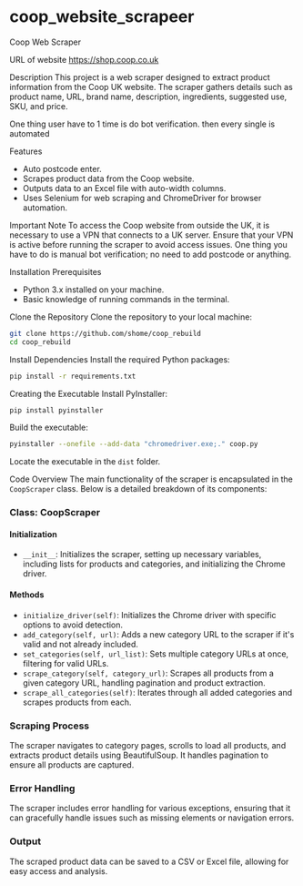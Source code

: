# coop_website_scrapeer

Coop Web Scraper

URL of website 
https://shop.coop.co.uk

Description
This project is a web scraper designed to extract product information from the Coop UK website. The scraper gathers details such as product name, URL, brand name, description, ingredients, suggested use, SKU, and price.

One thing user have to 1 time is do bot verification. then every single is automated

Features
- Auto postcode enter.
- Scrapes product data from the Coop website.
- Outputs data to an Excel file with auto-width columns.
- Uses Selenium for web scraping and ChromeDriver for browser automation.

Important Note
To access the Coop website from outside the UK, it is necessary to use a VPN that connects to a UK server. Ensure that your VPN is active before running the scraper to avoid access issues. One thing you have to do is manual bot verification; no need to add postcode or anything.

Installation Prerequisites
- Python 3.x installed on your machine.
- Basic knowledge of running commands in the terminal.

Clone the Repository
Clone the repository to your local machine:

```bash
git clone https://github.com/shome/coop_rebuild
cd coop_rebuild
```

Install Dependencies
Install the required Python packages:

```bash
pip install -r requirements.txt
```

Creating the Executable
Install PyInstaller:

```bash
pip install pyinstaller
```

Build the executable:

```bash
pyinstaller --onefile --add-data "chromedriver.exe;." coop.py
```

Locate the executable in the `dist` folder.

Code Overview
The main functionality of the scraper is encapsulated in the `CoopScraper` class. Below is a detailed breakdown of its components:

### Class: CoopScraper
#### Initialization
- `__init__`: Initializes the scraper, setting up necessary variables, including lists for products and categories, and initializing the Chrome driver.

#### Methods
- `initialize_driver(self)`: Initializes the Chrome driver with specific options to avoid detection.
- `add_category(self, url)`: Adds a new category URL to the scraper if it's valid and not already included.
- `set_categories(self, url_list)`: Sets multiple category URLs at once, filtering for valid URLs.
- `scrape_category(self, category_url)`: Scrapes all products from a given category URL, handling pagination and product extraction.
- `scrape_all_categories(self)`: Iterates through all added categories and scrapes products from each.

### Scraping Process
The scraper navigates to category pages, scrolls to load all products, and extracts product details using BeautifulSoup. It handles pagination to ensure all products are captured.

### Error Handling
The scraper includes error handling for various exceptions, ensuring that it can gracefully handle issues such as missing elements or navigation errors.

### Output
The scraped product data can be saved to a CSV or Excel file, allowing for easy access and analysis.

